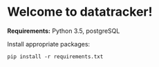 # Welcome to datatracker!

**Requirements:** Python 3.5, postgreSQL

Install appropriate packages:

```
pip install -r requirements.txt
```
